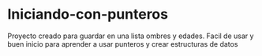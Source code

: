 # Iniciando-con-punteros
Proyecto creado para guardar en una lista ombres y edades.
Facil de usar y buen inicio para aprender a usar punteros y crear estructuras de datos
